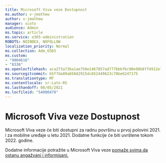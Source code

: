 ```yaml
---
title: Microsoft Viva veze Dostupnost
ms.author: v-jmathew
author: v-jmathew
manager: scotv
audience: Admin
ms.topic: article
ms.service: o365-administration
ROBOTS: NOINDEX, NOFOLLOW
localization_priority: Normal
ms.collection: Adm_O365
ms.custom:
- "9004616"
- "8336"
ms.openlocfilehash: aca273a73ba1ae750e1467857ad777bbbfbc90e98b8ff4912e7acef498010221
ms.sourcegitcommit: b5f7da89a650d2915dc652449623c78be6247175
ms.translationtype: MT
ms.contentlocale: sr-Latn-RS
ms.lasthandoff: 08/05/2021
ms.locfileid: "54000478"
---
```

# <a name="microsoft-viva-connections-availability"></a>Microsoft Viva veze Dostupnost

Microsoft Viva veze će biti dostupni za radnu površinu u prvoj polovini 2021. i za mobilne uređaje u letu 2021. Dodatne funkcije će biti uvrštene tokom 2022. godine.

Dodatne informacije potražite u Microsoft Viva veze [pomaže svima da ostanu angažvani i informisani.](https://techcommunity.microsoft.com/t5/microsoft-viva-blog/microsoft-viva-connections-helps-everyone-to-stay-engaged-and/ba-p/2107009)
